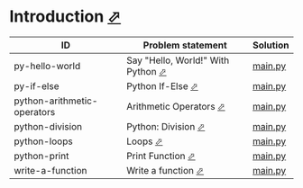 # Introduction [⬀](https://www.hackerrank.com/domains/python/py-introduction)


| ID                          | Problem statement                                                                           | Solution                                       |
|-----------------------------|---------------------------------------------------------------------------------------------|------------------------------------------------|
| py-hello-world              | Say "Hello, World!" With Python [⬀](https://www.hackerrank.com/challenges/py-hello-world)   | [main.py](py-hello-world/main.py)              |
| py-if-else                  | Python If-Else [⬀](https://www.hackerrank.com/challenges/py-if-else)                        | [main.py](py-if-else/main.py)                  |
| python-arithmetic-operators | Arithmetic Operators [⬀](https://www.hackerrank.com/challenges/python-arithmetic-operators) | [main.py](python-arithmetic-operators/main.py) |
| python-division             | Python: Division [⬀](https://www.hackerrank.com/challenges/python-division)                 | [main.py](python-division/main.py)             |
| python-loops                | Loops [⬀](https://www.hackerrank.com/challenges/python-loops)                               | [main.py](python-loops/main.py)                |
| python-print                | Print Function [⬀](https://www.hackerrank.com/challenges/python-print)                      | [main.py](python-print/main.py)                |
| write-a-function            | Write a function [⬀](https://www.hackerrank.com/challenges/write-a-function)                | [main.py](write-a-function/main.py)            |

